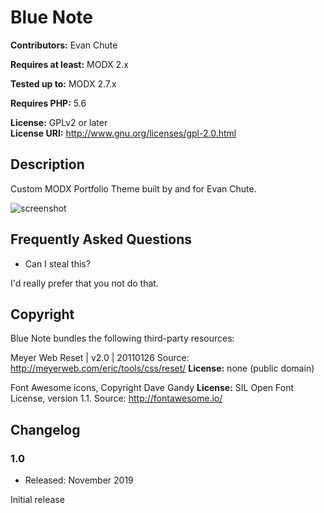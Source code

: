 # Blue Note

**Contributors:** Evan Chute

**Requires at least:** MODX 2.x

**Tested up to:** MODX 2.7.x

**Requires PHP:** 5.6

**License:** GPLv2 or later  
**License URI:** http://www.gnu.org/licenses/gpl-2.0.html

## Description

Custom MODX Portfolio Theme built by and for Evan Chute.

![screenshot](http://www.evanchute.design/assets/images/social.jpg)

## Frequently Asked Questions

* Can I steal this?

I'd really prefer that you not do that.

## Copyright

Blue Note bundles the following third-party resources:

Meyer Web Reset | v2.0 | 20110126
Source: http://meyerweb.com/eric/tools/css/reset/ 
**License:** none (public domain)

Font Awesome icons, Copyright Dave Gandy
**License:** SIL Open Font License, version 1.1.
Source: http://fontawesome.io/

## Changelog

### 1.0
* Released: November 2019

Initial release
